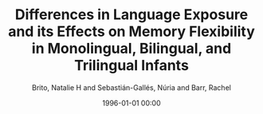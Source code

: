 ---
layout: post
title: Differences in Language Exposure and its Effects on Memory Flexibility in Monolingual, Bilingual, and Trilingual Infants

date: 1996-01-01 00:00
author: Brito, Natalie H and Sebastián-Gallés, Núria and Barr, Rachel
tags: ["infant development","memory","memory flexibility","multilingualism"]
journal: Bilingualism

link: https://doi.org/10.1017/S1366728914000789

year: 2015
---